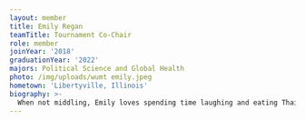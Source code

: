 ```yaml
---
layout: member
title: Emily Regan
teamTitle: Tournament Co-Chair
role: member
joinYear: '2018'
graduationYear: '2022'
majors: Political Science and Global Health
photo: /img/uploads/wumt emily.jpeg
hometown: 'Libertyville, Illinois'
biography: >-
  When not middling, Emily loves spending time laughing and eating Thai with her fellow WUMT members. Outside of Mock Trial she is a Washington University Student Associate, part of Greek Life, an editor for the WUSTL history journal, and the Women’s Panhellenic Association President. Emily hopes to someday go to law school but plans to pursues a career in lobbying or consulting first. If anyone is reading this and is considering trying out for WUMT Emily’s advice would be DO IT - you could meet some of your best friends :). 
---
```


